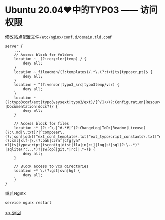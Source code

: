 # Ubuntu 20.04♥中的TYPO3 —— 访问权限

修改站点配置文件`/etc/nginx/conf.d/domain.tld.conf`

    server {
        ...
        // Access block for folders
        location ~ _(?:recycler|temp)_/ {
            deny all;
        }
        location ~ fileadmin/(?:templates)/.*\.(?:txt|ts|typoscript)$ {
            deny all;
        }
        location ~ ^(?:vendor|typo3_src|typo3temp/var) {
            deny all;
        }
        location ~ (?:typo3conf/ext|typo3/sysext|typo3/ext)/[^/]+/(?:Configuration|Resources/Private|Tests?|Documentation|docs?)/ {
            deny all;
        }

        // Access block for files
        location ~* (?i:^\.|^#.*#|^(?:ChangeLog|ToDo|Readme|License)(?:\.md|\.txt)?|^composer\.(?:json|lock)|^ext_conf_template\.txt|^ext_typoscript_constants\.txt|^ext_typoscript_setup\.txt|flexform[^.]*\.xml|locallang[^.]*\.(?:xml|xlf)|\.(?:bak|co?nf|cfg|ya?ml|ts|typoscript|tsconfig|dist|fla|in[ci]|log|sh|sql(?:\..*)?|sqlite(?:\..*)?|sw[op]|git.*|rc)|.*~)$ {
            deny all;
        }

        // Block access to vcs directories
        location ~* \.(?:git|svn|hg) {
            deny all;
        }
    }

重启Nginx

    service nginx restart

[<< 返回](../README.md)